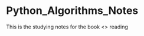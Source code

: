 Python_Algorithms_Notes
=======================

This is the studying notes for the book <<Python Algorithm>> reading
